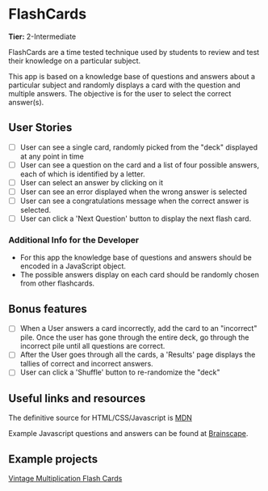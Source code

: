 # FlashCards

**Tier:** 2-Intermediate

FlashCards are a time tested technique used by students to review and test
their knowledge on a particular subject.

This app is based on a knowledge base of questions and answers about a
particular subject and randomly displays a card with the question and multiple
answers. The objective is for the user to select the correct answer(s).

## User Stories

-   [ ] User can see a single card, randomly picked from the "deck" displayed
        at any point in time
-   [ ] User can see a question on the card and a list of four possible answers,
        each of which is identified by a letter.
-   [ ] User can select an answer by clicking on it
-   [ ] User can see an error displayed when the wrong answer is selected
-   [ ] User can see a congratulations message when the correct answer is
        selected.
-   [ ] User can click a 'Next Question' button to display the next flash card.

### Additional Info for the Developer

-   For this app the knowledge base of questions and answers should be encoded in
    a JavaScript object.
-   The possible answers display on each card should be randomly chosen from
    other flashcards.

## Bonus features

-   [ ] When a User answers a card incorrectly, add the card to an "incorrect" pile. Once the user has gone through the entire deck, go through the incorrect pile until all questions are correct.
-   [ ] After the User goes through all the cards, a 'Results' page displays the tallies of
        correct and incorrect answers.
-   [ ] User can click a 'Shuffle' button to re-randomize the "deck"

## Useful links and resources

The definitive source for HTML/CSS/Javascript is [MDN](https://developer.mozilla.org/en-US/)

Example Javascript questions and answers can be found at
[Brainscape](https://www.brainscape.com/subjects/javascript).

## Example projects

[Vintage Multiplication Flash Cards](https://codepen.io/NinoLopezTech/pen/vJBMpZ)
